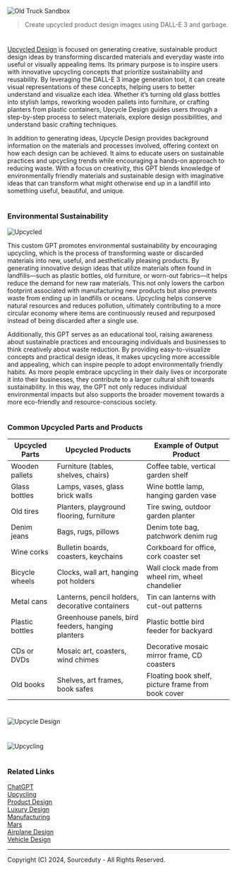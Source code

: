 ![Old Truck Sandbox](https://github.com/user-attachments/assets/bcd3d866-818b-49dd-9546-a32ce1c3483d)

> Create upcycled product design images using DALL-E 3 and garbage.
#

[Upcycled Design](https://chatgpt.com/g/g-u9gqJMQTT-upcycle-design) is focused on generating creative, sustainable product design ideas by transforming discarded materials and everyday waste into useful or visually appealing items. Its primary purpose is to inspire users with innovative upcycling concepts that prioritize sustainability and reusability. By leveraging the DALL-E 3 image generation tool, it can create visual representations of these concepts, helping users to better understand and visualize each idea. Whether it’s turning old glass bottles into stylish lamps, reworking wooden pallets into furniture, or crafting planters from plastic containers, Upcycle Design guides users through a step-by-step process to select materials, explore design possibilities, and understand basic crafting techniques.

In addition to generating ideas, Upcycle Design provides background information on the materials and processes involved, offering context on how each design can be achieved. It aims to educate users on sustainable practices and upcycling trends while encouraging a hands-on approach to reducing waste. With a focus on creativity, this GPT blends knowledge of environmentally friendly materials and sustainable design with imaginative ideas that can transform what might otherwise end up in a landfill into something useful, beautiful, and unique.

#
### Environmental Sustainability

![Upcycled](https://github.com/user-attachments/assets/1a657429-93ef-4e36-9bc8-7759c1c58bfb)

This custom GPT promotes environmental sustainability by encouraging upcycling, which is the process of transforming waste or discarded materials into new, useful, and aesthetically pleasing products. By generating innovative design ideas that utilize materials often found in landfills—such as plastic bottles, old furniture, or worn-out fabrics—it helps reduce the demand for new raw materials. This not only lowers the carbon footprint associated with manufacturing new products but also prevents waste from ending up in landfills or oceans. Upcycling helps conserve natural resources and reduces pollution, ultimately contributing to a more circular economy where items are continuously reused and repurposed instead of being discarded after a single use.

Additionally, this GPT serves as an educational tool, raising awareness about sustainable practices and encouraging individuals and businesses to think creatively about waste reduction. By providing easy-to-visualize concepts and practical design ideas, it makes upcycling more accessible and appealing, which can inspire people to adopt environmentally friendly habits. As more people embrace upcycling in their daily lives or incorporate it into their businesses, they contribute to a larger cultural shift towards sustainability. In this way, the GPT not only reduces individual environmental impacts but also supports the broader movement towards a more eco-friendly and resource-conscious society.

#
### Common Upcycled Parts and Products

| Upcycled Parts            | Upcycled Products                                         | Example of Output Product                          |
|---------------------------|-----------------------------------------------------------|---------------------------------------------------|
| Wooden pallets             | Furniture (tables, shelves, chairs)                      | Coffee table, vertical garden shelf                |
| Glass bottles              | Lamps, vases, glass brick walls                          | Wine bottle lamp, hanging garden vase              |
| Old tires                  | Planters, playground flooring, furniture                 | Tire swing, outdoor garden planter                 |
| Denim jeans                | Bags, rugs, pillows                                      | Denim tote bag, patchwork denim rug                |
| Wine corks                 | Bulletin boards, coasters, keychains                     | Corkboard for office, cork coaster set             |
| Bicycle wheels             | Clocks, wall art, hanging pot holders                    | Wall clock made from wheel rim, wheel chandelier   |
| Metal cans                 | Lanterns, pencil holders, decorative containers          | Tin can lanterns with cut-out patterns             |
| Plastic bottles            | Greenhouse panels, bird feeders, hanging planters        | Plastic bottle bird feeder for backyard            |
| CDs or DVDs                | Mosaic art, coasters, wind chimes                        | Decorative mosaic mirror frame, CD coasters        |
| Old books                  | Shelves, art frames, book safes                          | Floating book shelf, picture frame from book cover |

#
![Upcycle Design](https://github.com/user-attachments/assets/10088967-4c7d-466b-845c-d48b54905039)
#
![Upcycling](https://github.com/user-attachments/assets/0e1c8fe3-74e7-4698-b6c6-8ebf454336b3)

#
### Related Links

[ChatGPT](https://github.com/sourceduty/ChatGPT)
<br>
[Upcycling](https://github.com/sourceduty/Upcycling)
<br>
[Product Design](https://github.com/sourceduty/Product_Design)
<br>
[Luxury Design](https://github.com/sourceduty/Luxury_Design)
<br>
[Manufacturing](https://github.com/sourceduty/Manufacturing)
<br>
[Mars](https://github.com/sourceduty/Mars)
<br>
[Airplane Design](https://github.com/sourceduty/Airplane_Design)
<br>
[Vehicle Design](https://github.com/sourceduty/Vehicle_Design)

***
Copyright (C) 2024, Sourceduty - All Rights Reserved.
